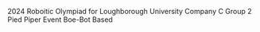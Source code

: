 2024 Roboitic Olympiad for Loughborough University
Company C Group 2
Pied Piper Event
Boe-Bot Based

